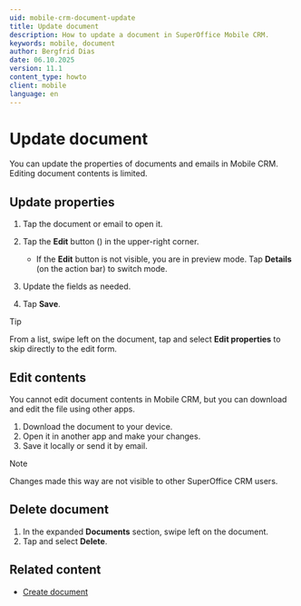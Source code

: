 ```yaml
---
uid: mobile-crm-document-update
title: Update document
description: How to update a document in SuperOffice Mobile CRM.
keywords: mobile, document
author: Bergfrid Dias
date: 06.10.2025
version: 11.1
content_type: howto
client: mobile
language: en
---
```


# Update document

You can update the properties of documents and emails in Mobile CRM. Editing document contents is limited.

## Update properties

1. Tap the document or email to open it.

1. Tap the **Edit** button (<i class="ph ph-pencil-simple" aria-label="Edit icon"></i>) in the upper-right corner.

    * If the **Edit** button is not visible, you are in preview mode. Tap **Details** (on the action bar) to switch  mode.

1. Update the fields as needed.

1. Tap **Save**.

> [!TIP]
> From a list, swipe left on the document, tap <i class="ph ph-list" aria-label="Task menu"></i> and select **Edit properties** to skip directly to the edit form.

## Edit contents

You cannot edit document contents in Mobile CRM, but you can download and edit the file using other apps.

1. Download the document to your device.
1. Open it in another app and make your changes.
1. Save it locally or send it by email.

> [!NOTE]
> Changes made this way are not visible to other SuperOffice CRM users.

## Delete document

1. In the expanded **Documents** section, swipe left on the document.
1. Tap <i class="ph ph-list" aria-label="Task menu"></i> and select **Delete**.

## Related content

* [Create document][1]

<!-- Referenced links -->
[1]: create.md
